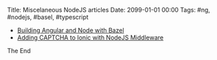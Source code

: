 Title: Miscelaneous NodeJS articles
Date: 2099-01-01 00:00
Tags: #ng, #nodejs, #basel, #typescript

* [Building Angular and Node with Bazel](http://www.syntaxsuccess.com/viewarticle/building-angular-and-node-with-bazel)
* [Adding CAPTCHA to Ionic with NodeJS Middleware](https://www.joshmorony.com/adding-captcha-to-ionic-with-nodejs-middleware/)

The End